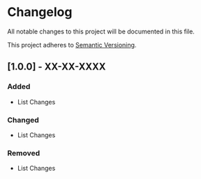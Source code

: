 # Changelog
All notable changes to this project will be documented in this file.

This project adheres to [Semantic Versioning](http://semver.org/spec/v2.0.0.html).

## [1.0.0] - XX-XX-XXXX
### Added
- List Changes
### Changed
- List Changes
### Removed
- List Changes